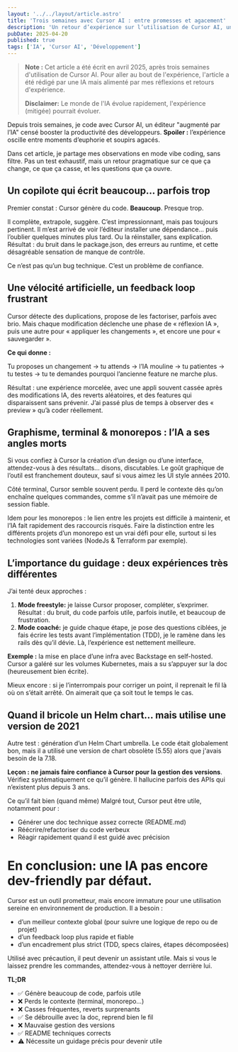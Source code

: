 ```yaml
---
layout: '../../layout/article.astro'
title: 'Trois semaines avec Cursor AI : entre promesses et agacement'
description: 'Un retour d’expérience sur l’utilisation de Cursor AI, un éditeur de code augmenté par l’IA. Entre promesses et agacement, découvrez les forces et faiblesses de cet outil.'
pubDate: 2025-04-20
published: true
tags: ['IA', 'Cursor AI', 'Développement']
---
```

> **Note :** Cet article a été écrit en avril 2025, après trois semaines d'utilisation de Cursor AI. Pour aller au bout de l'expérience, l'article a été rédigé par une IA mais alimenté par mes réflexions et retours d'expérience.
> 
> **Disclaimer:** Le monde de l'IA évolue rapidement, l'expérience (mitigée) pourrait évoluer. 

Depuis trois semaines, je code avec Cursor AI, un éditeur "augmenté par l’IA" censé booster la productivité des développeurs. **Spoiler :** l’expérience oscille entre moments d’euphorie et soupirs agacés.

Dans cet article, je partage mes observations en mode vibe coding, sans filtre. Pas un test exhaustif, mais un retour pragmatique sur ce que ça change, ce que ça casse, et les questions que ça ouvre.

## Un copilote qui écrit beaucoup… parfois trop
Premier constat : Cursor génère du code. **Beaucoup**. Presque trop.

Il complète, extrapole, suggère. C’est impressionnant, mais pas toujours pertinent. Il m’est arrivé de voir l’éditeur installer une dépendance… puis l’oublier quelques minutes plus tard. Ou la réinstaller, sans explication. Résultat : du bruit dans le package.json, des erreurs au runtime, et cette désagréable sensation de manque de contrôle.

Ce n’est pas qu’un bug technique. C’est un problème de confiance.

## Une vélocité artificielle, un feedback loop frustrant
Cursor détecte des duplications, propose de les factoriser, parfois avec brio. Mais chaque modification déclenche une phase de « réflexion IA », puis une autre pour « appliquer les changements », et encore une pour « sauvegarder ».

**Ce qui donne :**

Tu proposes un changement → tu attends → l’IA mouline → tu patientes → tu testes → tu te demandes pourquoi l’ancienne feature ne marche plus.

Résultat : une expérience morcelée, avec une appli souvent cassée après des modifications IA, des reverts aléatoires, et des features qui disparaissent sans prévenir. J’ai passé plus de temps à observer des « preview » qu’à coder réellement.

## Graphisme, terminal & monorepos : l’IA a ses angles morts
Si vous confiez à Cursor la création d’un design ou d’une interface, attendez-vous à des résultats… disons, discutables.
Le goût graphique de l’outil est franchement douteux, sauf si vous aimez les UI style années 2010.

Côté terminal, Cursor semble souvent perdu. Il perd le contexte dès qu’on enchaîne quelques commandes, comme s’il n’avait pas une mémoire de session fiable.

Idem pour les monorepos : le lien entre les projets est difficile à maintenir, et l’IA fait rapidement des raccourcis risqués. Faire la distinction entre les différents projets d’un monorepo est un vrai défi pour elle, surtout si les technologies sont variées (NodeJs & Terraform par exemple).

## L’importance du guidage : deux expériences très différentes

J’ai tenté deux approches :

1. **Mode freestyle:** je laisse Cursor proposer, compléter, s’exprimer. Résultat : du bruit, du code parfois utile, parfois inutile, et beaucoup de frustration.
2. **Mode coaché:** je guide chaque étape, je pose des questions ciblées, je fais écrire les tests avant l’implémentation (TDD), je le ramène dans les rails dès qu’il dévie. Là, l’expérience est nettement meilleure.

**Exemple :** la mise en place d’une infra avec Backstage en self-hosted. Cursor a galéré sur les volumes Kubernetes, mais a su s’appuyer sur la doc (heureusement bien écrite).

Mieux encore : si je l’interrompais pour corriger un point, il reprenait le fil là où on s’était arrêté. On aimerait que ça soit tout le temps le cas.

## Quand il bricole un Helm chart… mais utilise une version de 2021

Autre test : génération d’un Helm Chart umbrella. Le code était globalement bon, mais il a utilisé une version de chart obsolète (5.55) alors que j'avais besoin de la 7.18.

**Leçon : ne jamais faire confiance à Cursor pour la gestion des versions**. Vérifiez systématiquement ce qu’il génère. Il hallucine parfois des APIs qui n’existent plus depuis 3 ans.

Ce qu’il fait bien (quand même)
Malgré tout, Cursor peut être utile, notamment pour :
* Générer une doc technique assez correcte (README.md)
* Réécrire/refactoriser du code verbeux 
* Réagir rapidement quand il est guidé avec précision

# En conclusion: une IA pas encore dev-friendly par défaut.

Cursor est un outil prometteur, mais encore immature pour une utilisation sereine en environnement de production. Il a besoin :
* d’un meilleur contexte global (pour suivre une logique de repo ou de projet)
* d’un feedback loop plus rapide et fiable
* d’un encadrement plus strict (TDD, specs claires, étapes décomposées)

Utilisé avec précaution, il peut devenir un assistant utile. Mais si vous le laissez prendre les commandes, attendez-vous à nettoyer derrière lui.

**TL;DR**

* ✅ Génère beaucoup de code, parfois utile
* ❌ Perds le contexte (terminal, monorepo…)
* ❌ Casses fréquentes, reverts surprenants
* ✅ Se débrouille avec la doc, reprend bien le fil
* ❌ Mauvaise gestion des versions
* ✅ README techniques corrects
* ⚠️ Nécessite un guidage précis pour devenir utile




